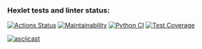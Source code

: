 ### Hexlet tests and linter status:
[![Actions Status](https://github.com/ilya-ship-it/python-project-50/actions/workflows/hexlet-check.yml/badge.svg)](https://github.com/ilya-ship-it/python-project-50/actions) [![Maintainability](https://api.codeclimate.com/v1/badges/384256012a92e35bd0a2/maintainability)](https://codeclimate.com/github/ilya-ship-it/python-project-50/maintainability) [![Python CI](https://github.com/ilya-ship-it/python-project-50/actions/workflows/check.yml/badge.svg)](https://github.com/ilya-ship-it/python-project-50/actions/workflows/check.yml) [![Test Coverage](https://api.codeclimate.com/v1/badges/384256012a92e35bd0a2/test_coverage)](https://codeclimate.com/github/ilya-ship-it/python-project-50/test_coverage)


[![asciicast](https://asciinema.org/a/LdDDas6a9SvuS5QIkv9UVRgOp.svg)](https://asciinema.org/a/LdDDas6a9SvuS5QIkv9UVRgOp)